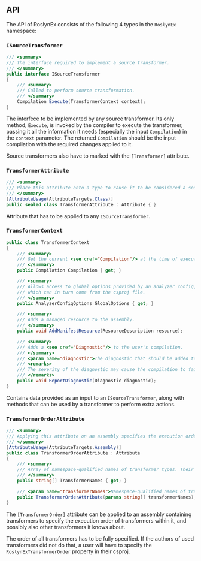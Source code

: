 ## API

The API of RoslynEx consists of the following 4 types in the `RoslynEx` namespace:

### `ISourceTransformer`

```c#
/// <summary>
/// The interface required to implement a source transformer.
/// </summary>
public interface ISourceTransformer
{
    /// <summary>
    /// Called to perform source transformation.
    /// </summary>
    Compilation Execute(TransformerContext context);
}
```

The interfece to be implemented by any source transformer. Its only method, `Execute`, is invoked by the compiler to execute the transformer, passing it all the information it needs (especially the input `Compilation`) in the `context` parameter. The returned `Compilation` should be the input compilation with the required changes applied to it.

Source transformers also have to marked with the `[Transformer]` attribute.

### `TransformerAttribute`

```c#
/// <summary>
/// Place this attribute onto a type to cause it to be considered a source transformer.
/// </summary>
[AttributeUsage(AttributeTargets.Class)]
public sealed class TransformerAttribute : Attribute { }
```

Attribute that has to be applied to any `ISourceTransformer`.

### `TransformerContext`

```c#
public class TransformerContext
{
    /// <summary>
    /// Get the current <see cref="Compilation"/> at the time of execution.
    /// </summary>
    public Compilation Compilation { get; }

    /// <summary>
    /// Allows access to global options provided by an analyzer config,
    /// which can in turn come from the csproj file.
    /// </summary>
    public AnalyzerConfigOptions GlobalOptions { get; }

    /// <summary>
    /// Adds a managed resource to the assembly.
    /// </summary>
    public void AddManifestResource(ResourceDescription resource);

    /// <summary>
    /// Adds a <see cref="Diagnostic"/> to the user's compilation.
    /// </summary>
    /// <param name="diagnostic">The diagnostic that should be added to the compilation</param>
    /// <remarks>
    /// The severity of the diagnostic may cause the compilation to fail, depending on the <see cref="Compilation"/> settings.
    /// </remarks>
    public void ReportDiagnostic(Diagnostic diagnostic);
}
```

Contains data provided as an input to an `ISourceTransformer`, along with methods that can be used by a transformer to perform extra actions.

### `TransformerOrderAttribute`

```c#
/// <summary>
/// Applying this attribute on an assembly specifies the execution order of transformers it knows about, including transformers inside the assembly itself.
/// </summary>
[AttributeUsage(AttributeTargets.Assembly)]
public class TransformerOrderAttribute : Attribute
{
    /// <summary>
    /// Array of namespace-qualified names of transformer types. Their order specifies the execution order of the corresponding transformers.
    /// </summary>
    public string[] TransformerNames { get; }

    /// <param name="transformerNames">Namespace-qualified names of transformer types. Their order specifies the execution order of the corresponding transformers.</param>
    public TransformerOrderAttribute(params string[] transformerNames);
}
```

The `[TransformerOrder]` attribute can be applied to an assembly containing transformers to specify the execution order of transformers within it, and possibly also other transformers it knows about.

The order of all transformers has to be fully specified. If the authors of used transformers did not do that, a user will have to specify the `RoslynExTransformerOrder` property in their csproj.